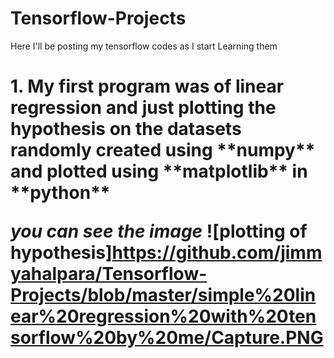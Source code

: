 # Tensorflow-Projects
Here I'll be posting my tensorflow codes as I start Learning them
<h1>1.  My first program was of linear regression and just plotting the hypothesis on the datasets randomly created using **numpy** and plotted using **matplotlib** in **python**

*you can see the image*
![plotting of hypothesis]https://github.com/jimmyahalpara/Tensorflow-Projects/blob/master/simple%20linear%20regression%20with%20tensorflow%20by%20me/Capture.PNG
